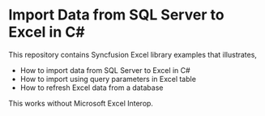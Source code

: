 # Import Data from SQL Server to Excel in C#

This repository contains Syncfusion Excel library examples that illustrates,

* How to import data from SQL Server to Excel in C#
* How to import using query parameters in Excel table
* How to refresh Excel data from a database

This works without Microsoft Excel Interop.
